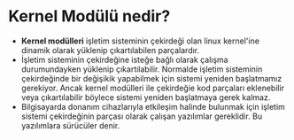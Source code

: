 # Kernel Modülü nedir?

- **Kernel modülleri** işletim sisteminin çekirdeği olan linux kernel'ine dinamik olarak yüklenip çıkartılabilen parçalardır.
- İşletim sisteminin çekirdeğine isteğe bağlı olarak çalışma durumundayken yüklenip çıkartılabilir. Normalde işletim sisteminin çekirdeğinde bir değişikik yapabilmek için sistemi yeniden başlatmamız gerekiyor. Ancak kernel modülleri ile çekirdeğie kod parçaları eklenebilir veya çıkartılabilir böylece sistemi yeniden başlatmaya gerek kalmaz.
- Bilgisayarda donanım cihazlarıyla etkileşim halinde bulunmak için işletim sistemi çekirdeğinin parçası olarak çalışan yazılımlar gereklidir. Bu yazılımlara sürücüler denir.

